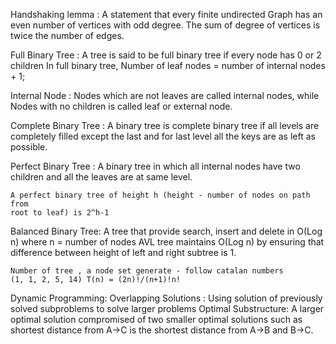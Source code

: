 Handshaking lemma :
    A statement that every finite undirected Graph has an even number of vertices
    with odd degree. The sum of degree of vertices is twice the number of edges.

Full Binary Tree :
    A tree is said to be full binary tree if every node has 0 or 2 children
    In full binary tree, Number of leaf nodes = number of internal nodes + 1;

Internal Node :
    Nodes which are not leaves are called internal nodes, while Nodes
    with no children is called leaf or external node.

Complete Binary Tree :
    A binary tree is complete binary tree if all levels are
    completely filled except the last and for last level all the keys are as left
    as possible.

Perfect Binary Tree :
    A binary tree in which all internal nodes have two children  and all the leaves
    are at same level.

    A perfect binary tree of height h (height - number of nodes on path from
    root to leaf) is 2^h-1

Balanced Binary Tree:
    A tree that provide search, insert and delete in O(Log n) where n = number of nodes
    AVL tree maintains O(Log n) by ensuring that difference between height of left and
    right subtree is 1.

    Number of tree , a node set generate - follow catalan numbers
    (1, 1, 2, 5, 14) T(n) = (2n)!/(n+1)!n!

Dynamic Programming:
    Overlapping Solutions : Using solution of previously solved subproblems to
    solve larger problems
    Optimal Substructure: A larger optimal solution compromised of two smaller
    optimal solutions such as shortest distance from A->C is the shortest distance
    from A->B and B->C.
